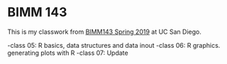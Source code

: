 # BIMM 143

This is my classwork from [BIMM143 Spring 2019](https://bioboot.github.io/bimm143_S19/) at UC San Diego.

-class 05: R basics, data structures and data inout
-class 06: R graphics. generating plots with R
-class 07: Update
